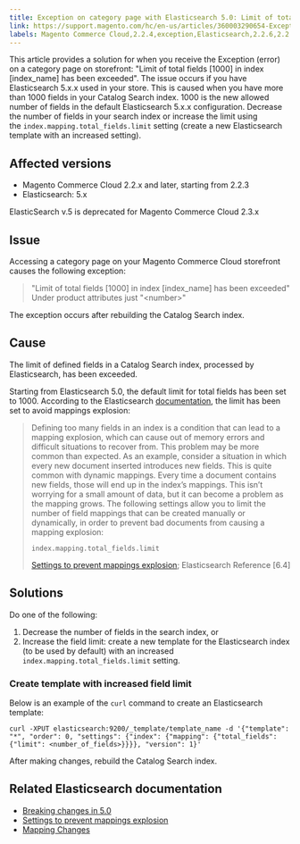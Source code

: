 ```yaml
---
title: Exception on category page with Elasticsearch 5.0: Limit of total fields [1000] in index has been exceeded
link: https://support.magento.com/hc/en-us/articles/360003290654-Exception-on-category-page-with-Elasticsearch-5-0-Limit-of-total-fields-1000-in-index-has-been-exceeded
labels: Magento Commerce Cloud,2.2.4,exception,Elasticsearch,2.2.6,2.2.3,2.2.5
---
```


<p>This article provides a solution for when you receive the Exception (error) on a category page on storefront: "Limit of total fields [1000] in index [index_name] has been exceeded". The issue occurs if you have Elasticsearch 5.x.x used in your store. This is caused when you have more than 1000 fields in your Catalog Search index. 1000 is the new allowed number of fields in the default Elasticsearch 5.x.x configuration. Decrease the number of fields in your search index or increase the limit using the <code>index.mapping.total_fields.limit</code> setting (create a new Elasticsearch template with an increased setting).</p>
<h2>Affected versions</h2>
<ul>
<li>Magento Commerce Cloud 2.2.x and later, starting from 2.2.3</li>
<li>Elasticsearch: 5.x</li>
</ul>
<p class="info">ElasticSearch v.5 is deprecated for Magento Commerce Cloud 2.3.x</p>
<h2>Issue</h2>
<p>Accessing a category page on your Magento Commerce Cloud storefront causes the following exception:</p>
<blockquote>"Limit of total fields [1000] in index [index_name] has been exceeded"<br/> Under product attributes just "&lt;number&gt;"</blockquote>
<p>The exception occurs after rebuilding the Catalog Search index.</p>
<h2>Cause</h2>
<p>The limit of defined fields in a Catalog Search index, processed by Elasticsearch, has been exceeded.</p>
<p>Starting from Elasticsearch 5.0, the default limit for total fields has been set to 1000. According to the Elasticsearch <a href="https://www.elastic.co/guide/en/elasticsearch/reference/current/mapping.html#mapping-limit-settings">documentation</a>, the limit has been set to avoid mappings explosion:</p>
<blockquote>
<p>Defining too many fields in an index is a condition that can lead to a mapping explosion, which can cause out of memory errors and difficult situations to recover from. This problem may be more common than expected. As an example, consider a situation in which every new document inserted introduces new fields. This is quite common with dynamic mappings. Every time a document contains new fields, those will end up in the index’s mappings. This isn’t worrying for a small amount of data, but it can become a problem as the mapping grows. The following settings allow you to limit the number of field mappings that can be created manually or dynamically, in order to prevent bad documents from causing a mapping explosion:</p>
<p><code>index.mapping.total_fields.limit</code></p>
<p><a href="https://www.elastic.co/guide/en/elasticsearch/reference/current/mapping.html#mapping-limit-settings">Settings to prevent mappings explosion</a>; Elasticsearch Reference [6.4]</p>
</blockquote>
<h2>Solutions</h2>
<p>Do one of the following:</p>
<ol>
<li>Decrease the number of fields in the search index, or</li>
<li>Increase the field limit: create a new template for the Elasticsearch index (to be used by default) with an increased <code>index.mapping.total_fields.limit</code> setting.</li>
</ol>
<h3>Create template with increased field limit</h3>
<p>Below is an example of the <code>curl</code> command to create an Elasticsearch template:</p>
<pre><code class="language-php">curl -XPUT elasticsearch:9200/_template/template_name -d '{"template": "*", "order": 0, "settings": {"index": {"mapping": {"total_fields": {"limit": &lt;number_of_fields&gt;}}}}, "version": 1}'
</code></pre>
<p>After making changes, rebuild the Catalog Search index.</p>
<h2>Related Elasticsearch documentation</h2>
<ul>
<li><a href="https://www.elastic.co/guide/en/elasticsearch/reference/5.5/breaking-changes-5.0.html">Breaking changes in 5.0</a></li>
<li><a href="https://www.elastic.co/guide/en/elasticsearch/reference/current/mapping.html#mapping-limit-settings">Settings to prevent mappings explosion</a></li>
<li><a href="https://www.elastic.co/guide/en/elasticsearch/reference/5.5/breaking_50_mapping_changes.html">Mapping Changes</a></li>
</ul>